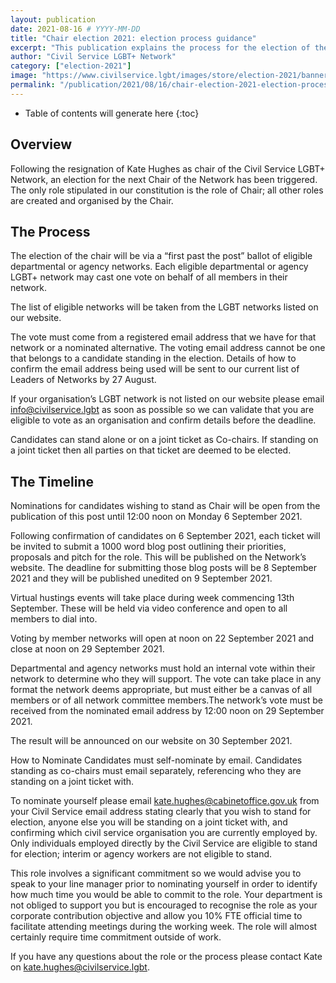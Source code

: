 ```yaml
---
layout: publication
date: 2021-08-16 # YYYY-MM-DD 
title: "Chair election 2021: election process guidance"
excerpt: "This publication explains the process for the election of the Civil Service LGBT+ Network's new chair, following the resignation of the incumbent chair, Kate Hughes."
author: "Civil Service LGBT+ Network"
category: ["election-2021"]
image: "https://www.civilservice.lgbt/images/store/election-2021/banner.png"
permalink: "/publication/2021/08/16/chair-election-2021-election-process-guidance"
---
```


<!-- Include the following to generate a Table of Contents -->
* Table of contents will generate here
{:toc}
<!-- Include this line to process the Markdown and format the content properly -->
<div id="markdown-content" markdown="1">
<!-- Don't remove code above -->

## Overview

Following the resignation of Kate Hughes as chair of the Civil Service LGBT+ Network, an election for the next Chair of the Network has been triggered. The only role stipulated in our constitution is the role of Chair; all other roles are created and organised by the Chair. 


## The Process

The election of the chair will be via  a “first past the post” ballot of eligible departmental or agency networks. Each eligible departmental or agency LGBT+ network may cast one vote on behalf of all members in their network. 

The list of eligible networks will be taken from the LGBT networks listed on our website. 

The vote must come from a registered email address that we have for that network or a nominated alternative. The voting email address cannot be one that belongs to a candidate standing in the election. Details of how to confirm the email address being used will be sent to our current list of Leaders of Networks by 27 August. 

If your organisation’s LGBT network is not listed on our website please email <info@civilservice.lgbt> as soon as possible so we can validate that you are eligible to vote as an organisation and confirm details before the deadline. 

Candidates can stand alone or on a joint ticket as Co-chairs. If standing on a joint ticket then all parties on that ticket are deemed to be elected.
 
 
## The Timeline
 
Nominations for candidates wishing to stand as Chair will be open from the publication of this post until 12:00 noon on Monday 6 September 2021.
 
Following confirmation of candidates on 6 September 2021, each ticket will be invited to submit a 1000 word blog post outlining their priorities, proposals and pitch for the role. This will be published on the Network’s website. The deadline for submitting those blog posts will be 8 September 2021 and they will be published unedited on 9 September 2021. 
 
Virtual hustings events will take place during week commencing 13th September. These will be held via video conference and open to all members to dial into. 
 
Voting by member networks will open at noon on 22 September 2021 and close at noon on 29 September 2021. 
 
Departmental and agency networks must hold an internal vote within their network to determine who they will support. The vote can take place in any format the network deems appropriate, but must either be a canvas of all members or of all network committee members.The network’s vote must be received from the nominated email address by 12:00 noon on 29 September 2021. 
 
The result will be announced on our website on 30 September 2021. 
 
 
How to Nominate
Candidates must self-nominate by email. Candidates standing as co-chairs must email separately, referencing who they are standing on a joint ticket with.
 
To nominate yourself please email <kate.hughes@cabinetoffice.gov.uk> from your Civil Service email address stating clearly that you wish to stand for election, anyone else you will be standing on a joint ticket with, and confirming which civil service organisation you are currently employed by. Only individuals employed directly by the Civil Service are eligible to stand for election; interim or agency workers are not eligible to stand. 
 
This role involves a significant commitment so we would advise you to speak to your line manager prior to nominating yourself in order to identify how much time you would be able to commit to the role. Your department is not obliged to support you but is encouraged to recognise the role as your corporate contribution objective and allow you 10% FTE official time to facilitate attending meetings during the working week. The role will almost certainly require time commitment outside of work.
 
If you have any questions about the role or the process please contact Kate on <kate.hughes@civilservice.lgbt>.
 





<!-- Include this line to process the Markdown and format the content properly -->
</div>
<!-- Don't remove the line of code above -->
